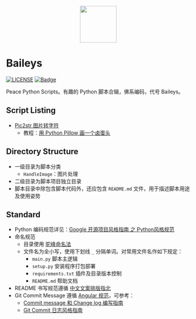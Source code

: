 <p align="center"><img width="100px" src="https://www.easyicon.net/api/resizeApi.php?id=1141874&size=128"></p>

# Baileys

[![LICENSE](https://img.shields.io/badge/license-Anti%20996-blue.svg)](https://github.com/996icu/996.ICU/blob/master/LICENSE)
[![Badge](https://img.shields.io/badge/link-996.icu-red.svg)](https://996.icu/#/zh_CN)

Peace Python Scripts。有趣的 Python 脚本合辑，佛系编码，代号 Baileys。

## Script Listing

- [Pic2str 图片转字符](/handleImage/pic2str/)
    - 教程：[用 Python Pillow 画一个卤蛋头](http://jalan.space/2019/03/25/2019/python-pillow/)

## Directory Structure

- 一级目录为脚本分类
    - `HandleImage`：图片处理
- 二级目录为脚本项目独立目录
- 脚本目录中除包含脚本代码外，还应包含 `README.md` 文件，用于描述脚本用途及使用姿势

## Standard

- Python 编码规范详见：[Google 开源项目风格指南 之 Python风格规范](https://zh-google-styleguide.readthedocs.io/en/latest/google-python-styleguide/python_style_rules/)
- 命名规范
    - 目录使用 [驼峰命名法](https://baike.baidu.com/item/%E9%AA%86%E9%A9%BC%E5%91%BD%E5%90%8D%E6%B3%95?fr=aladdin)
    - 文件名为全小写，使用下划线 `_` 分隔单词。对常用文件名作如下规定：
        - `main.py` 脚本主逻辑
        - `setup.py` 安装程序打包部署
        - `requirements.txt` 插件及目录版本控制
        - `README.md` 帮助文档
- README 书写规范遵循 [中文文案排版指北](https://github.com/sparanoid/chinese-copywriting-guidelines)
- Git Commit Message 遵循 [Angular 规范](https://docs.google.com/document/d/1QrDFcIiPjSLDn3EL15IJygNPiHORgU1_OOAqWjiDU5Y/edit#heading=h.greljkmo14y0)，可参考：
    - [Commit message 和 Change log 编写指南](http://www.ruanyifeng.com/blog/2016/01/commit_message_change_log.html)
    - [Git Commit 日志风格指南](https://open.leancloud.cn/git-commit-message/)

